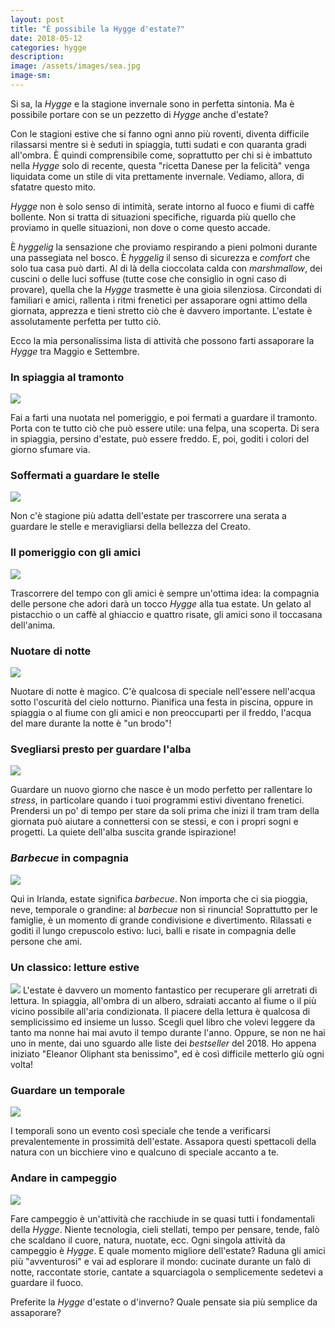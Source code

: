 ```yaml
---
layout: post
title: "È possibile la Hygge d'estate?"
date: 2018-05-12
categories: hygge
description:
image: /assets/images/sea.jpg
image-sm:
---
```

Si sa, la _Hygge_ e la stagione invernale sono in perfetta sintonia. Ma è possibile portare con se un pezzetto di _Hygge_ anche d'estate?

Con le stagioni estive che si fanno ogni anno più roventi, diventa difficile rilassarsi mentre si è seduti in spiaggia, tutti sudati e con quaranta gradi all'ombra. È quindi comprensibile come, soprattutto per chi si è imbattuto nella _Hygge_ solo di recente, questa "ricetta Danese per la felicità" venga liquidata come un stile di vita prettamente invernale. Vediamo, allora, di sfatatre questo mito.

_Hygge_ non è solo senso di intimità, serate intorno al fuoco e fiumi di caffè bollente. Non si tratta di situazioni specifiche, riguarda più quello che proviamo in quelle situazioni, non dove o come questo accade.

È _hyggelig_ la sensazione che proviamo respirando a pieni polmoni durante una passegiata nel bosco. È _hyggelig_ il senso di sicurezza e _comfort_ che solo tua casa può darti. Al di là della cioccolata calda con _marshmallow_, dei cuscini o delle luci soffuse (tutte cose che consiglio in ogni caso di provare), quella che la _Hygge_ trasmette è una gioia silenziosa. Circondati di familiari e amici, rallenta i ritmi frenetici per assaporare ogni attimo della giornata, apprezza e tieni stretto ciò che è davvero importante. L'estate è assolutamente perfetta per tutto ciò.

Ecco la mia personalissima lista di attività che possono farti assaporare la _Hygge_ tra Maggio e Settembre.

### In spiaggia al tramonto

![](/assets/images/campfire.jpg)

Fai a farti una nuotata nel pomeriggio, e poi fermati a guardare il tramonto. Porta con te tutto ciò che può essere utile: una felpa, una scoperta. Di sera in spiaggia, persino d'estate, può essere freddo. E, poi, goditi i colori del giorno sfumare via.

### Soffermati a guardare le stelle  

![](/assets/images/star.jpg)

Non c'è stagione più adatta dell'estate per trascorrere una serata a guardare le stelle e meravigliarsi della bellezza del Creato.

### Il pomeriggio con gli amici  

![](/assets/images/amici.jpg)

Trascorrere del tempo con gli amici è sempre un'ottima idea: la compagnia delle persone che adori darà un tocco _Hygge_ alla tua estate. Un gelato al pistacchio o un caffè al ghiaccio e quattro risate, gli amici sono il toccasana dell'anima.

### Nuotare di notte  

![](/assets/images/life.jpg)


Nuotare di notte è magico. C'è qualcosa di speciale nell'essere nell'acqua sotto l'oscurità del cielo notturno. Pianifica una festa in piscina, oppure in spiaggia o al fiume con gli amici e non preoccuparti per il freddo, l'acqua del mare durante la notte è "un brodo"!

### Svegliarsi presto per guardare l'alba

![](/assets/images/sunrise.jpg)

Guardare un nuovo giorno che nasce è un modo perfetto per rallentare lo _stress_, in particolare quando i tuoi programmi estivi diventano frenetici. Prendersi un po' di tempo per stare da soli prima che inizi il tram tram della giornata può aiutare a connettersi con se stessi, e con i propri sogni e progetti. La quiete dell'alba suscita grande ispirazione!

### _Barbecue_ in compagnia  

![](/assets/images/bbq.jpg)

Qui in Irlanda, estate significa _barbecue_. Non importa che ci sia pioggia, neve, temporale o grandine: al _barbecue_ non si rinuncia! Soprattutto per le famiglie, è un momento di grande condivisione e divertimento. Rilassati e goditi il ​​lungo crepuscolo estivo: luci, balli e risate in compagnia delle persone che ami.

### Un classico: letture estive

![](/assets/images/book.jpg)
L'estate è davvero un momento fantastico per recuperare gli arretrati di lettura. In spiaggia, all'ombra di un albero, sdraiati accanto al fiume o il più vicino possibile all'aria condizionata. Il piacere della lettura è qualcosa di semplicissimo ed insieme un lusso. Scegli quel libro che volevi leggere da tanto ma nonne hai mai avuto il tempo durante l'anno. Oppure, se non ne hai uno in mente, dai uno sguardo alle liste dei _bestseller_ del 2018. Ho appena iniziato "Eleanor Oliphant sta benissimo", ed è così difficile metterlo giù ogni volta!

### Guardare un temporale

![](/assets/images/natura.jpg)

I temporali sono un evento così speciale che tende a verificarsi prevalentemente in prossimità dell'estate. Assapora questi spettacoli della natura con un bicchiere vino e qualcuno di speciale accanto a te.

### Andare in campeggio
![](/assets/images/tent.jpg)

Fare campeggio è un'attività che racchiude in se quasi tutti i fondamentali della _Hygge_. Niente tecnologia,  cieli stellati, tempo per pensare, tende, falò che scaldano il cuore, natura, nuotate, ecc. Ogni singola attività da campeggio è _Hygge_. E quale momento migliore dell'estate? Raduna gli amici più "avventurosi" e vai ad esplorare il mondo: cucinate durante un falò di notte, raccontate storie, cantate a squarciagola o semplicemente sedetevi a guardare il fuoco.

Preferite la _Hygge_ d'estate o d'inverno? Quale pensate sia più semplice da assaporare?
